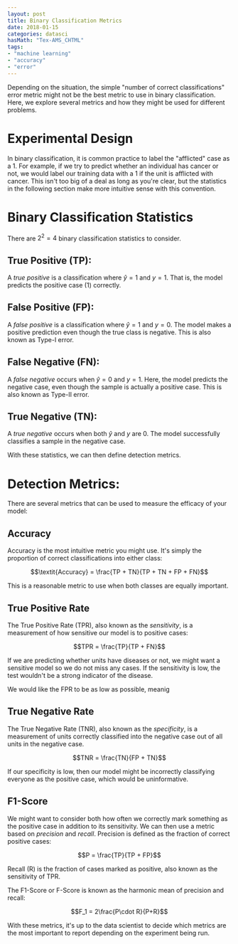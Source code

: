 ```yaml
---
layout: post
title: Binary Classification Metrics
date: 2018-01-15
categories: datasci
hasMath: "Tex-AMS_CHTML"
tags:
- "machine learning"
- "accuracy"
- "error"
---
```


Depending on the situation, the simple "number of correct classifications" error metric might not be the best metric to use in binary classification. Here, we explore several metrics and how they might be used for different problems.

# Experimental Design

In binary classification, it is common practice to label the "afflicted" case as a 1. For example, if we try to predict whether an individual has cancer or not, we would label our training data with a 1 if the unit is afflicted with cancer. This isn't too big of a deal as long as you're clear, but the statistics in the following section make more intuitive sense with this convention.

# Binary Classification Statistics
There are $2^2 = 4$ binary classification statistics to consider.

## True Positive (TP):

A *true positive* is a classification where $\hat{y} = 1$ and $y = 1$. That is, the model predicts the positive case (1) correctly.

## False Positive (FP):

A *false positive* is a classification where $\hat{y} = 1$ and $y = 0$. The model makes a positive prediction even though the true class is negative. This is also known as Type-I error.

## False Negative (FN):

A *false negative* occurs when $\hat{y} = 0$ and $y = 1$. Here, the model predicts the negative case, even though the sample is actually a positive case. This is also known as Type-II error.

## True Negative (TN):

A *true negative* occurs when both $\hat{y}$ and $y$ are 0. The model successfully classifies a sample in the negative case.

With these statistics, we can then define detection metrics.

# Detection Metrics:

There are several metrics that can be used to measure the efficacy of your model:

## Accuracy

Accuracy is the most intuitive metric you might use. It's simply the proportion of correct classifications into either class:

$$\textit{Accuracy} = \frac{TP + TN}{TP + TN + FP + FN}$$

This is a reasonable metric to use when both classes are equally important.

## True Positive Rate

The True Positive Rate (TPR), also known as the *sensitivity*, is a measurement of how sensitive our model is to positive cases:

$$TPR = \frac{TP}{TP + FN}$$

If we are predicting whether units have diseases or not, we might want a sensitive model so we do not miss any cases. If the sensitivity is low, the test wouldn't be a strong indicator of the disease.

We would like the FPR to be as low as possible, meanig

## True Negative Rate

The True Negative Rate (TNR), also known as the *specificity*, is a measurement of units correctly classified into the negative case out of all units in the negative case.

$$TNR = \frac{TN}{FP + TN}$$

If our specificity is low, then our model might be incorrectly classifying everyone as the positive case, which would be uninformative.

## F1-Score

We might want to consider both how often we correctly mark something as the positive case in addition to its sensitivity. We can then use a metric based on *precision* and *recall*. Precision is defined as the fraction of correct positive cases:

$$P = \frac{TP}{TP + FP}$$

Recall (R) is the fraction of cases marked as positive, also known as the sensitivity of TPR.

The F1-Score or F-Score is known as the harmonic mean of precision and recall:

$$F_1 = 2\frac{P\cdot R}{P+R}$$

With these metrics, it's up to the data scientist to decide which metrics are the most important to report depending on the experiment being run.
